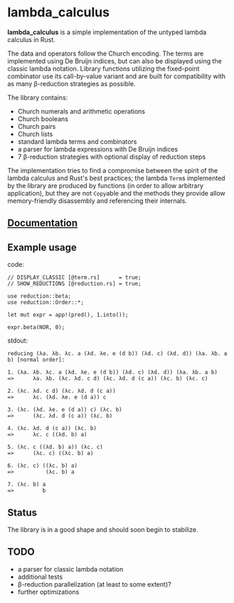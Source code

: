 # lambda_calculus

**lambda_calculus** is a simple implementation of the untyped lambda calculus in Rust.

The data and operators follow the Church encoding. The terms are implemented using De Bruijn
indices, but can also be displayed using the classic lambda notation. Library functions utilizing
the fixed-point combinator use its call-by-value variant and are built for compatibility with as
many β-reduction strategies as possible.

The library contains:

- Church numerals and arithmetic operations
- Church booleans
- Church pairs
- Church lists
- standard lambda terms and combinators
- a parser for lambda expressions with De Bruijn indices
- 7 β-reduction strategies with optional display of reduction steps

The implementation tries to find a compromise between the spirit of the lambda calculus and Rust's
best practices; the lambda `Term`s implemented by the library are produced by functions (in order
to allow arbitrary application), but they are not `Copy`able and the methods they provide allow
memory-friendly disassembly and referencing their internals.

## [Documentation](https://docs.rs/lambda_calculus)

## Example usage

code:
```
// DISPLAY_CLASSIC [@term.rs]      = true;
// SHOW_REDUCTIONS [@reduction.rs] = true;

use reduction::beta;
use reduction::Order::*;

let mut expr = app!(pred(), 1.into());

expr.beta(NOR, 0);
```
stdout:
```
reducing (λa. λb. λc. a (λd. λe. e (d b)) (λd. c) (λd. d)) (λa. λb. a b) [normal order]:

1. (λa. λb. λc. a (λd. λe. e (d b)) (λd. c) (λd. d)) (λa. λb. a b)
=>      λa. λb. (λc. λd. c d) (λc. λd. d (c a)) (λc. b) (λc. c)

2. (λc. λd. c d) (λc. λd. d (c a))
=>      λc. (λd. λe. e (d a)) c

3. (λc. (λd. λe. e (d a)) c) (λc. b)
=>      (λc. λd. d (c a)) (λc. b)

4. (λc. λd. d (c a)) (λc. b)
=>      λc. c ((λd. b) a)

5. (λc. c ((λd. b) a)) (λc. c)
=>      (λc. c) ((λc. b) a)

6. (λc. c) ((λc. b) a)
=>          (λc. b) a

7. (λc. b) a
=>         b
```

## Status

The library is in a good shape and should soon begin to stabilize.

## TODO

- a parser for classic lambda notation
- additional tests
- β-reduction parallelization (at least to some extent)?
- further optimizations
